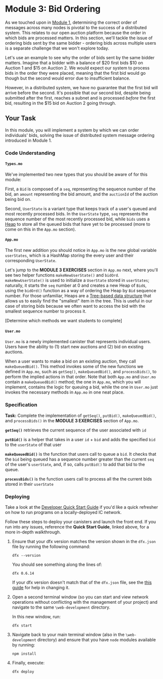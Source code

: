 # Module 3: Bid Ordering

As we touched upon in [Module 1](/module-1.md#event-ordering), determining the correct order of messages across many nodes is pivotal to the success of a distributed system. This relates to our open auction platform because the order in which bids are processed matters. In this section, we'll tackle the issue of ordering bids sent by the same bidder - ordering bids across multiple users is a separate challenge that we won't explore today.

Let's use an example to see why the order of bids sent by the same bidder matters. Imagine that a bidder with a balance of $20 first bids $10 on Auction 1 and $15 on Auction 2. We would expect our system to process bids in the order they were placed, meaning that the first bid would go though but the second would error due to insufficient balance.

However, in a distributed system, we have no guarantee that the first bid will arrive before the second. It's possible that our second bid, despite being submitted after the first, reaches a subnet and is processed *before* the first bid, resulting in the $15 bid on Auction 2 going through. 

 ## Your Task

In this module, you will implement a system by which we can order individuals' bids, solving the issue of distributed system message ordering introduced in Module 1.

### Code Understanding

#### `Types.mo`

We've implemented two new types that you should be aware of for this module:

First, a `Bid` is composed of a `seq`, representing the sequence number of the bid, an `amount` representing the bid amount, and the `auctionId` of the auction being bid on.

Second, `UserState` is a variant type that keeps track of a user's queued and most recently processed bids. In the `UserState` type,  `seq` represents the sequence number of the most recently processed bid, while `bids` uses a [Heap](https://sdk.dfinity.org/docs/base-libraries/heap#class.Heap) to store all the queued bids that have yet to be processed (more to come on this in the `App.mo` section). 

#### `App.mo`

The first new addition you should notice in `App.mo` is the new global variable `userStates`, which is a HashMap storing the every user and their corresponding `UserState`.

Let's jump to the **MODULE 3 EXERCISES** section in `App.mo` next, where you'll see two helper functions `makeNewUserState()` and `bidOrd`. `makeNewUserState()` is used to initialize a `UserState` stored in `userStates`; naturally, it starts the `seq` number at 0 and creates a new Heap of `Bid`s, using the `bidOrd()` function as a way of ordering the Heap by `Bid` sequence number. For those unfamiliar, Heaps are a [Tree-based data structure](https://www.geeksforgeeks.org/heap-data-structure/) that allows us to easily find the "smallest" item in the tree. This is useful in our case of storing bids because we often want to access the bid with the smallest sequence number to process it.

[Determine which methods we want students to complete]

#### `User.mo`

`User.mo` is a newly implemented canister that represents individual users. Users have the ability to (1) start new auctions and (2) bid on existing auctions. 

When a user wants to make a bid on an existing auction, they call `makeQueuedBid()`. This method invokes some of the new functions we defined in `App.mo`, such as `getSeq()`, `makeQueuedBid()`, and `processBids()`, to perform the implied actions in that order. Note that both `App.mo` and `User.mo` contain a `makeQueuedBid()` method; the one in `App.mo`, which you will implement, contains the logic for queuing a bid, while the one in `User.mo` just invokes the necessary methods in `App.mo` in one neat place.

### Specification

**Task:** Complete the implementation of `getSeq()`, `putBid()`, `makeQueuedBid()`, and `processBids()` in the **MODULE 3 EXERCISES** section of `App.mo`.

**`getSeq()`** retrieves the current sequence of the user associated with `id`

**`putBid()`** is a helper that takes in a user `id` + `bid` and adds the specified `bid` to the `userState` of that user

**`makeQueuedBid()`** is the function that users call to queue a `bid`. It checks that the `bid` being queued has a sequence number greater than the current `seq` of the user's `userState`, and, if so, calls `putBid()` to add that bid to the queue.

**`processBids()`** is the function users call to process all the the current bids stored in their `userState`



### Deploying

Take a look at the [Developer Quick Start Guide](https://sdk.dfinity.org/docs/quickstart/quickstart.html) if you'd like a quick refresher on how to run programs on a locally-deployed IC network. 

Follow these steps to deploy your canisters and launch the front end. If you run into any issues, reference the **Quick Start Guide**, linked above,  for a more in-depth walkthrough.

1. Ensure that your dfx version matches the version shown in the `dfx.json` file by running the following command:

   ```
   dfx --version
   ```

   You should see something along the lines of:

   ```
   dfx 0.6.14
   ```

   If your dfx version doesn't match that of the `dfx.json` file, see the [this guide](https://sdk.dfinity.org/docs/developers-guide/install-upgrade-remove.html#install-version) for help in changing it. 

2. Open a second terminal window (so you can start and view network operations without conflicting with the management of your project) and navigate to the same `\web-development` directory.

   In this new window, run:

   ```
   dfx start
   ```

3. Navigate back to your main terminal window (also in the `\web-development` directory) and ensure that you have `node` modules available by running:

   ```
   npm install
   ```

4. Finally, execute:

   ```
   dfx deploy
   ```

